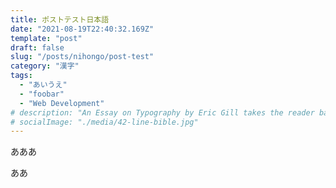 ```yaml
---
title: ポストテスト日本語
date: "2021-08-19T22:40:32.169Z"
template: "post"
draft: false
slug: "/posts/nihongo/post-test"
category: "漢字"
tags:
  - "あいうえ"
  - "foobar"
  - "Web Development"
# description: "An Essay on Typography by Eric Gill takes the reader back to the year 1930. The year when a conflict between two worlds came to its term. The machines of the industrial world finally took over the handicrafts."
# socialImage: "./media/42-line-bible.jpg"
---
```


あああ

ああ